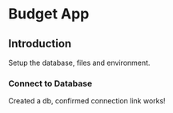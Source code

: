 # Budget App
## Introduction
Setup the database, files and environment. 
### Connect to Database
Created a db, confirmed connection link works!
